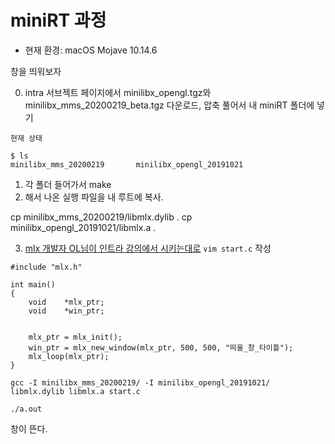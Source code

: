 # miniRT 과정

* 현재 환경: macOS Mojave 10.14.6

창을 띄워보자

0. intra 서브젝트 페이지에서 minilibx_opengl.tgz와  minilibx_mms_20200219_beta.tgz 다운로드, 압축 풀어서 내 miniRT 폴더에 넣기
~~~
현재 상태

$ ls
minilibx_mms_20200219		minilibx_opengl_20191021
~~~
1. 각 폴더 들어가서 make
2. 해서 나온 실행 파일을 내 루트에 복사.

cp minilibx_mms_20200219/libmlx.dylib .
cp minilibx_opengl_20191021/libmlx.a .

3. [mlx 개발자 OL님이 인트라 강의에서 시키는대로](https://elearning.intra.42.fr/notions/minilibx/subnotions/mlx-introduction/videos/introduction-to-minilibx) `vim start.c` 작성

~~~
#include "mlx.h"

int	main()
{
	void	*mlx_ptr;
	void	*win_ptr;


	mlx_ptr = mlx_init();
	win_ptr = mlx_new_window(mlx_ptr, 500, 500, "띄울_창_타이틀");
	mlx_loop(mlx_ptr);
}
~~~

~~~
gcc -I minilibx_mms_20200219/ -I minilibx_opengl_20191021/ libmlx.dylib libmlx.a start.c

./a.out
~~~

창이 뜬다.
